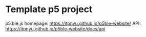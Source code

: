 # Template p5 project

p5.ble.js
homepage: https://itpnyu.github.io/p5ble-website/
API: https://itpnyu.github.io/p5ble-website/docs/api
